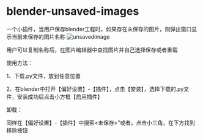 # blender-unsaved-images
一个小插件，当用户保存blender工程时，如果存在未保存的图片，则弹出窗口显示当前未保存的图片名称
![unsavedimage](https://github.com/iskanime/blender-unsaved-images/assets/106150767/aac5bd60-6a5d-46dd-8656-f04d3583db0b)

用户可以复制名称后，在图片编辑器中查找图片并自己选择保存或者重载

使用方法：

1、下载.py文件，放到任意位置 

2、在blender中打开【偏好设置】-【插件】，点击【安装】，选择下载的.py文件，安装成功后点击小方框【启用插件】

卸载：

同样在【偏好设置】-【插件】中搜索<未保存>”或者<unsaved>，点击小三角，在下方找到移除按钮
